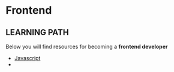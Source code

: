 # Frontend

## LEARNING PATH

Below you will find resources for becoming a **frontend developer**

- [Javascript](./javascript)
-
